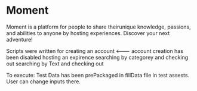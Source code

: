 # Moment 
Moment is a platform for people to share theirunique knowledge, passions, and abilities to anyone by hosting experiences. 
Discover your next adventure!

Scripts were written for 
creating an account  <--- account creation has been disabled
hosting an expirence
searching by categorey and checking out
searching by Text and checking out

To execute: Test Data has been prePackaged in fillData file in test assests. User can change inputs there.
